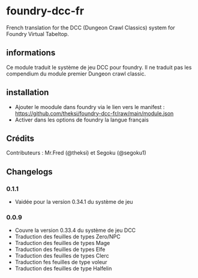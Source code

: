 # foundry-dcc-fr

French translation for the DCC (Dungeon Crawl Classics) system for Foundry Virtual Tabeltop.

## informations

Ce module traduit le système de jeu DCC pour foundry. Il ne traduit pas les compendium du module premier Dungeon crawl classic.

## installation

- Ajouter le moodule dans foundry via le lien vers le manifest : https://github.com/theksi/foundry-dcc-fr/raw/main/module.json
- Activer dans les options de foundry la langue français

## Crédits
Contributeurs : Mr.Fred (@theksi) et Segoku (@segoku1)

## Changelogs
### 0.1.1
- Vaidée pour la version 0.34.1 du système de jeu
### 0.0.9
- Couvre la version 0.33.4 du système de jeu DCC
- Traduction des feuilles de types Zero/NPC
- Traduction des feuilles de types Mage
- Traduction des feuilles de types Elfe
- Traduction des feuilles de types Clerc
- Traduction fes feuilles de type voleur
- Traduction des feuilles de type Halfelin

